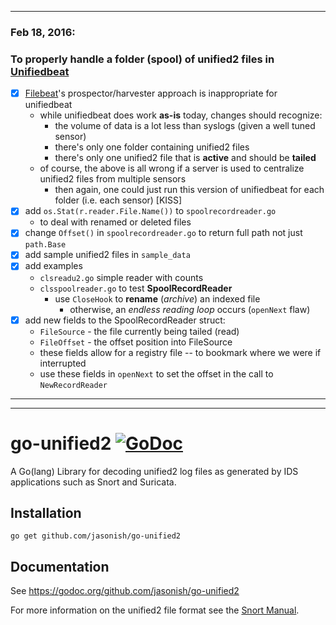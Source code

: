 ***

### Feb 18, 2016:

### To properly handle a folder (spool) of unified2 files in [Unifiedbeat](https://github.com/cleesmith/unifiedbeat)

* [x] [Filebeat](https://github.com/elastic/beats)'s prospector/harvester approach is inappropriate for unifiedbeat
  * while unifiedbeat does work **as-is** today, changes should recognize:
    * the volume of data is a lot less than syslogs (given a well tuned sensor)
    * there's only one folder containing unified2 files
    * there's only one unified2 file that is **active** and should be **tailed**
  * of course, the above is all wrong if a server is used to centralize unified2 files from multiple sensors
    * then again, one could just run this version of unifiedbeat for each folder (i.e. each sensor) [KISS]
* [x] add ```os.Stat(r.reader.File.Name())``` to ```spoolrecordreader.go```
  * to deal with renamed or deleted files
* [x] change ```Offset()``` in ```spoolrecordreader.go``` to return full path not just ```path.Base```
* [x] add sample unified2 files in ```sample_data```
* [x] add examples
  * ```clsreadu2.go``` simple reader with counts
  * ```clsspoolreader.go``` to test **SpoolRecordReader**
    * use ```CloseHook``` to **rename** (_archive_) an indexed file
      * otherwise, an _endless reading loop_ occurs (```openNext``` flaw)
* [x] add new fields to the SpoolRecordReader struct:
  * ```FileSource``` - the file currently being tailed (read)
  * ```FileOffset``` - the offset position into FileSource
  * these fields allow for a registry file -- to bookmark where we were if interrupted
  * use these fields in ```openNext``` to set the offset in the call to ```NewRecordReader```

***
***

# go-unified2 [![GoDoc](https://godoc.org/github.com/jasonish/go-unified2?status.png)](https://godoc.org/github.com/jasonish/go-unified2)

A Go(lang) Library for decoding unified2 log files as generated by IDS
applications such as Snort and Suricata.

## Installation

```
go get github.com/jasonish/go-unified2
```

## Documentation

See https://godoc.org/github.com/jasonish/go-unified2

For more information on the unified2 file format see the
[Snort Manual](http://manual.snort.org/node44.html).
